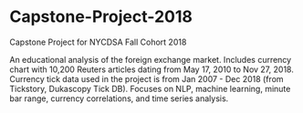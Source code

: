 # Capstone-Project-2018
Capstone Project for NYCDSA Fall Cohort 2018

An educational analysis of the foreign exchange market. Includes currency chart with 10,200 Reuters articles dating from May 17, 2010 to Nov 27, 2018. Currency tick data used in the project is from Jan 2007 - Dec 2018 (from Tickstory, Dukascopy Tick DB). Focuses on NLP, machine learning, minute bar range, currency correlations, and time series analysis.
